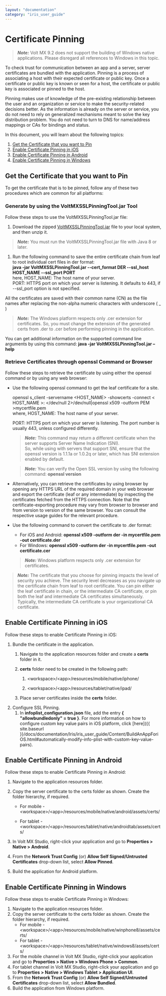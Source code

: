 ```yaml
---
layout: "documentation"
category: "iris_user_guide"
---
```

                         


Certificate Pinning
===================

> **_Note:_** Volt MX 9.2 does not support the building of Windows native applications. Please disregard all references to Windows in this topic.

To check trust for communication between an app and a server, server certificates are bundled with the application. Pinning is a process of associating a host with their expected certificate or public key. Once a certificate or public key is known or seen for a host, the certificate or public key is associated or pinned to the host.

Pinning makes use of knowledge of the pre-existing relationship between the user and an organization or service to make the security-related decisions better. As the information is already on the server or service, you do not need to rely on generalized mechanisms meant to solve the key distribution problem. You do not need to turn to DNS for name/address mappings or CAs for bindings and status.

In this document, you will learn about the following topics: 

1.  [Get the Certificate that you want to Pin](#get-the-certificate-that-you-want-to-pin)
2.  [Enable Certificate Pinning in iOS](#enable-certificate-pinning-in-ios)
3.  [Enable Certificate Pinning in Android](#enable-certificate-pinning-in-android)
4.  [Enable Certificate Pinning in Windows](#enable-certificate-pinning-in-windows)

Get the Certificate that you want to Pin
----------------------------------------

To get the certificate that is to be pinned, follow any of these two procedures which are common for all platforms:

### Generate by using the VoltMXSSLPinningTool.jar Tool

Follow these steps to use the VoltMXSSLPinningTool.jar file:

1.  Download the zipped [VoltMXSSLPinningTool.jar](https://github.com/HCL-TECH-SOFTWARE/volt-mx-docs/raw/master/VoltMXSSLPinningTool.zip) file to your local system, and then unzip it.

> **_Note:_** You must run the VoltMXSSLPinningTool.jar file with Java 8 or later.

1.  Run the following command to save the entire certificate chain from leaf to root individual cert files in der format:  
    **java -jar VoltMXSSLPinningTool.jar --cert\_format DER --ssl\_host HOST\_NAME --ssl\_port PORT**  
    here, HOST\_NAME: The host name of your server.  
    PORT: HTTPS port on which your server is listening. It defaults to 443, if --ssl\_port option is not specified.
    

All the certificates are saved with their common name (CN) as the file names after replacing the non-alpha numeric characters with underscore ( \_ )

> **_Note:_** The Windows platform respects only .cer extension for certificates. So, you must change the extension of the generated certs from .der to .cer before performing pinning in the application.

You can get additional information on the supported command line arguments by using this command: **java -jar VoltMXSSLPinningTool.jar –help**

### Retrieve Certificates through openssl Command or Browser

Follow these steps to retrieve the certificate by using either the openssl command or by using any web browser:

*   Use the following openssl command to get the leaf certificate for a site.
    
    openssl s\_client -servername <HOST\_NAME> -showcerts -connect < HOST\_NAME >:<PORT> </dev/null 2>/dev/null|openssl x509 -outform PEM >mycertfile.pem  
    where, HOST\_NAME: The host name of your server.
    
    PORT: HTTPS port on which your server is listening. The port number is usually 443, unless configured differently.
    
    > **_Note:_** This command may return a different certificate when the server supports Server Name Indication (SNI).  
    So, while using with servers that support SNI, ensure that the openssl version is 1.1.1a or 1.0.2q or later, which has SNI extension enabled by default.
    
    > **_Note:_** You can verify the Open SSL version by using the following command: **openssl version**
    
*   Alternatively, you can retrieve the certificates by using browser by opening any HTTPS URL of the required domain in your web browser and export the certificate (leaf or any intermediate) by inspecting the certificates fetched from the HTTPS connection. Note that the certificate-exporting procedure may vary from browser to browser and from version to version of the same browser. You can consult the respective usage guides for the relevant procedure.
*   Use the following command to convert the certificate to .der format:
    
    *   For iOS and Android: **openssl x509 -outform der -in mycertfile.pem -out certificate.der**
    *   For Windows: **openssl x509 -outform der -in mycertfile.pem -out certificate.cer**
    
    > **_Note:_** Windows platform respects only .cer extension for certificates.  
    

> **_Note:_** The certificate that you choose for pinning impacts the level of security you achieve. The security level decreases as you navigate up the certificate chain from leaf to root certificate. You can pin either the leaf certificate in chain, or the intermediate CA certificate, or pin both the leaf and intermediate CA certificates simultaneously. Typically, the intermediate CA certificate is your organizational CA certificate.

Enable Certificate Pinning in iOS
---------------------------------

Follow these steps to enable Certificate Pinning in iOS:

1.  Bundle the certificate in the application.
    1.  Navigate to the application resources folder and create a **certs** folder in it.
    2.  **certs** folder need to be created in the following path:
        
        1.  \<workspace>/\<app>/resources/mobile/native/iphone/
            
        2.  \<workspace>/\<app>/resources/tablet/native/ipad/
            
    3.  Place server certificates inside the **certs** folder.
2.  Configure SSL Pinning.
    1.  In **infoplist\_configuration.json** file, add the entry **{ "allowbundledonly" = true }**. For more information on how to configure custom key value pairs in iOS platform, click [here]({{ site.baseurl }}/docs/documentation/Iris/iris_user_guide/Content/BuildAnAppForiOS.html#automatically-modify-info-plist-with-custom-key-value-pairs).

Enable Certificate Pinning in Android
-------------------------------------

Follow these steps to enable Certificate Pinning in Android:

1.  Navigate to the application resources folder.
2.  Copy the server certificate to the certs folder as shown. Create the folder hierarchy, if required.
    *   For mobile - \<workspace>/\<app>/resources/mobile/native/android/assets/certs/
        
    *   For tablet - \<workspace>/\<app>/resources/tablet/native/androidtab/assets/certs/
        
3.  In Volt MX Studio, right-click your application and go to **Properties > Native > Android**.
4.  From the **Network Trust Config** (or) **Allow Self Signed/Untrusted Certificates** drop-down list, select **Allow Pinned**.
5.  Build the application for Android platform.

Enable Certificate Pinning in Windows
-------------------------------------
 
Follow these steps to enable Certificate Pinning in Windows:

1.  Navigate to the application resources folder.
2.  Copy the server certificate to the certs folder as shown. Create the folder hierarchy, if required.
    *   For mobile - \<workspace>/\<app>/resources/mobile/native/winphone8/assets/certs/
    *   For tablet - \<workspace>/\<app>/resources/tablet/native/windows8/assets/certs/
3.  For the mobile channel in Volt MX Studio, right-click your application and go to **Properties > Native > Windows Phone > Common**.
4.  For tablet channel in Volt MX Studio, right-click your application and go to **Properties > Native > Windows Tablet > Application UI**.
5.  From the **Network Trust Config** (or) **Allow Self Signed/Untrusted Certificates** drop-down list, select **Allow Bundled**.
6.  Build the application from Windows platform.
